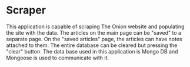 # Scraper

This application is capable of scraping The Onion website and populating the site with the data.
The articles on the main page can be "saved" to a separate page. 
On the "saved articles" page, the articles can have notes attached to them.
The entire database can be cleared but pressing the "clear" button. 
The data base used in this application is Mongo DB and Mongoose is used to communicate with it. 
